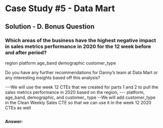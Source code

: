 # Case Study #5 - Data Mart

## Solution - D. Bonus Question

###  Which areas of the business have the highest negative impact in sales metrics performance in 2020 for the 12 week before and after period?

region
platform
age_band
demographic
customer_type


Do you have any further recommendations for Danny’s team at Data Mart or any interesting insights based off this analysis?


---We will use the week 12 CTEs that we created for parts 1 and 2 to pull the sales metrics performance in 2020 based on the region,
--- platform, age_band, demographic, and customer_ type
--We will add customer_type in the Clean Weekly Sales CTE so that we can use it in the week 12 2020 CTEs as well 




````sql

````


**Answer:**
